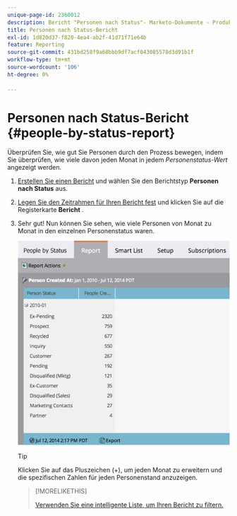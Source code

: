 ```yaml
---
unique-page-id: 2360012
description: Bericht "Personen nach Status"- Marketo-Dokumente - Produktdokumentation
title: Personen nach Status-Bericht
exl-id: 1d820d37-f820-4ea4-ab2f-41d71f71e64b
feature: Reporting
source-git-commit: 431bd258f9a68bbb9df7acf043085578d3d91b1f
workflow-type: tm+mt
source-wordcount: '106'
ht-degree: 0%

---
```


# Personen nach Status-Bericht {#people-by-status-report}

Überprüfen Sie, wie gut Sie Personen durch den Prozess bewegen, indem Sie überprüfen, wie viele davon jeden Monat in jedem _Personenstatus-Wert_ angezeigt werden.

1. [Erstellen Sie einen Bericht](/help/marketo/product-docs/reporting/basic-reporting/creating-reports/create-a-report-in-a-program.md) und wählen Sie den Berichtstyp **Personen nach Status** [](/help/marketo/product-docs/reporting/basic-reporting/report-types/report-type-overview.md) aus.

1. [Legen Sie den Zeitrahmen für Ihren Bericht fest](/help/marketo/product-docs/reporting/basic-reporting/editing-reports/change-a-report-time-frame.md) und klicken Sie auf die Registerkarte **Bericht** .

1. Sehr gut! Nun können Sie sehen, wie viele Personen von Monat zu Monat in den einzelnen Personenstatus waren.

   ![](assets/image2017-3-27-11-3a17-3a4.png)

   >[!TIP]
   >
   >Klicken Sie auf das Pluszeichen (+), um jeden Monat zu erweitern und die spezifischen Zahlen für jeden Personenstand anzuzeigen.

   >[!MORELIKETHIS]
   >
   >[Verwenden Sie eine intelligente Liste, um Ihren Bericht zu filtern.](/help/marketo/product-docs/reporting/basic-reporting/editing-reports/filter-people-in-a-report-with-a-smart-list.md)

